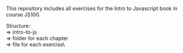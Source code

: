 This repository includes all exercises for the Intro to Javascript book in course JS100.

Structure:\
=> intro-to-js\
  => folder for each chapter\
    => file for each exercise\
